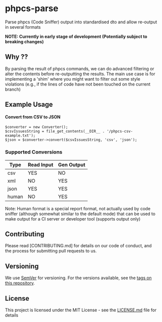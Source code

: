 # phpcs-parse
Parse phpcs (Code Sniffer) output into standardised dto and allow re-output in several formats

**NOTE: Currently in early stage of development (Potentially subject to breaking changes)**

## Why ??
By parsing the result of phpcs commands, we can do advanced filtering or alter
the contents before re-outputting the results. The main use case is for implementing a
'shim' where you might want to filter out some style violations (e.g., if the lines
of code have not been touched on the current branch) 

## Example Usage

#### Convert from CSV to JSON

```
$converter = new Converter();
$csvIssuesString = file_get_contents(__DIR__ . '/phpcs-csv-example.txt');
$json = $converter->convert($csvIssuesString, 'csv', 'json');
```

### Supported Conversions
 
| Type  | Read Input | Gen Output |
|-------|------------|------------|
| csv   | YES        | NO         |
| xml   | NO         | YES        |
| json  | YES        | YES        |
| human | NO         | YES        |

Note: Human format is a special report format, not actually used by code sniffer (although
somewhat similar to the default mode) that can be used to make output for a CI server
or developer tool (supports output only)

## Contributing

Please read [CONTRIBUTING.md] for details on our code of conduct, and the process for submitting pull requests to us.

## Versioning

We use [SemVer](http://semver.org/) for versioning. For the versions available, see the [tags on this repository](https://github.com/your/project/tags). 

## License

This project is licensed under the MIT License - see the [LICENSE.md](LICENSE.md) file for details
